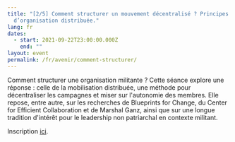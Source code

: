 ```yaml
---
title: "[2/5] Comment structurer un mouvement décentralisé ? Principes
  d’organisation distribuée."
lang: fr
dates:
  - start: 2021-09-22T23:00:00.000Z
    end: ""
layout: event
permalink: /fr/avenir/comment-structurer/
---
```

Comment structurer une organisation militante ? Cette séance explore une réponse : celle de la mobilisation distribuée, une méthode pour décentraliser les campagnes et miser sur l'autonomie des membres. Elle repose, entre autre, sur les recherches de Blueprints for Change, du Center for Efficient Collaboration et de Marshal Ganz, ainsi que sur une longue tradition d'intérêt pour le leadership non patriarchal en contexte militant.​​​​​​​



Inscription [ici](https://us02web.zoom.us/meeting/register/tZYtf-yrqDosH9HterTEoygUEV0-y71CckzL).
